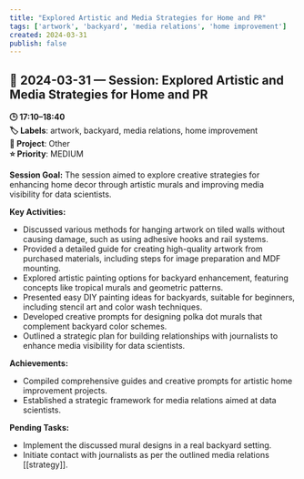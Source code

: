 ```yaml
---
title: "Explored Artistic and Media Strategies for Home and PR"
tags: ['artwork', 'backyard', 'media relations', 'home improvement']
created: 2024-03-31
publish: false
---
```


## 📅 2024-03-31 — Session: Explored Artistic and Media Strategies for Home and PR

**🕒 17:10–18:40**  
**🏷️ Labels**: artwork, backyard, media relations, home improvement  
**📂 Project**: Other  
**⭐ Priority**: MEDIUM  


**Session Goal:**
The session aimed to explore creative strategies for enhancing home decor through artistic murals and improving media visibility for data scientists.

**Key Activities:**
- Discussed various methods for hanging artwork on tiled walls without causing damage, such as using adhesive hooks and rail systems.
- Provided a detailed guide for creating high-quality artwork from purchased materials, including steps for image preparation and MDF mounting.
- Explored artistic painting options for backyard enhancement, featuring concepts like tropical murals and geometric patterns.
- Presented easy DIY painting ideas for backyards, suitable for beginners, including stencil art and color wash techniques.
- Developed creative prompts for designing polka dot murals that complement backyard color schemes.
- Outlined a strategic plan for building relationships with journalists to enhance media visibility for data scientists.

**Achievements:**
- Compiled comprehensive guides and creative prompts for artistic home improvement projects.
- Established a strategic framework for media relations aimed at data scientists.

**Pending Tasks:**
- Implement the discussed mural designs in a real backyard setting.
- Initiate contact with journalists as per the outlined media relations [[strategy]].
